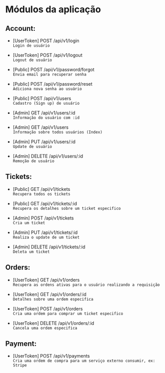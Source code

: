 # Módulos da aplicação

## Account:

- [UserToken] POST /api/v1/login \
  `Login de usuário`
  >
- [UserToken] POST /api/v1/logout \
  `Logout de usuário`
  >
- [Public] POST /api/v1/password/forgot \
  `Envia email para recuperar senha`
  >
- [Public] POST /api/v1/password/reset \
  `Adiciona nova senha ao usuário`
  >
- [Public] POST /api/v1/users \
   `Cadastro (Sign up) de usuário`
  >
- [Admin] GET /api/v1/users/:id \
   `Informação do usuário com :id`
  >
- [Admin] GET /api/v1/users \
   `Informação sobre todos usuários (Index)`
  >
- [Admin] PUT /api/v1/users/:id \
   `Update de usuário`
  >
- [Admin] DELETE /api/v1/users/:id \
  `Remoção de usuário`
  >

## Tickets:

- [Public] GET /api/v1/tickets \
   `Recupera todos os tickets`
  >
- [Public] GET /api/v1/tickets/:id \
  `Recupera os detalhes sobre um ticket especifico`
  >
- [Admin] POST /api/v1/tickets \
  `Cria um ticket`
  >
- [Admin] PUT /api/v1/tickets/:id \
  `Realiza o update de um ticket`
  >
- [Admin] DELETE /api/v1/tickets/:id \
  `Deleta um ticket`
  >

## Orders:

- [UserToken] GET /api/v1/orders \
   `Recupera as ordens ativas para o usuário realizando a requisição`
  >
- [UserToken] GET /api/v1/orders/:id \
  `Detalhes sobre uma ordem especifica`
  >
- [UserToken] POST /api/v1/orders \
  `Cria uma ordem para comprar um ticket especifico`
  >
- [UserToken] DELETE /api/v1/orders/:id \
  `Cancela uma ordem especifica`
  >

## Payment:

- [UserToken] POST /api/v1/payments \
  `Cria uma ordem de compra para um serviço externo consumir, ex: Stripe`
  >
